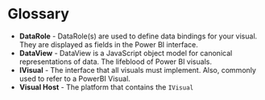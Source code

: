 # Glossary

* **DataRole** - DataRole(s) are used to define data bindings for your visual. They are displayed as fields in the Power BI interface.
* **DataView** - DataView is a JavaScript object model for canonical representations of data. The lifeblood of Power BI visuals.
* **IVisual** - The interface that all visuals must implement. Also, commonly used to refer to a PowerBI Visual.
* **Visual Host** - The platform that contains the `IVisual`